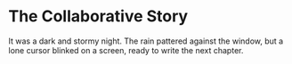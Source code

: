# The Collaborative Story

It was a dark and stormy night. The rain pattered against the window, 
but a lone cursor blinked on a screen, ready to write the next chapter.
